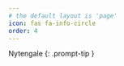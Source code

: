 ```yaml
---
# the default layout is 'page'
icon: fas fa-info-circle
order: 4
---
```


Nytengale
{: .prompt-tip }
